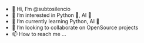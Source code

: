 - 👋 Hi, I’m @subtosilencio
- 👀 I’m interested in Python 🐍, AI 🤖
- 🌱 I’m currently learning Python, AI 🤖
- 💞️ I’m looking to collaborate on OpenSource projects
- 📫 How to reach me ...

<!---
subtosilencio/subtosilencio is a ✨ special ✨ repository because its `README.md` (this file) appears on your GitHub profile.
You can click the Preview link to take a look at your changes.
--->
